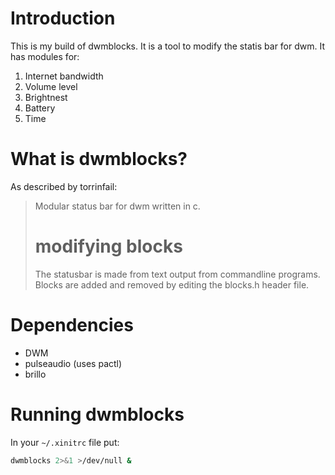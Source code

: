 # Introduction
This is my build of dwmblocks. It is a tool to modify the statis bar for dwm. It has modules for:
1. Internet bandwidth
2. Volume level
3. Brightnest
4. Battery
5. Time

# What is dwmblocks?
As described by torrinfail:

> Modular status bar for dwm written in c.
> # modifying blocks
> The statusbar is made from text output from commandline programs.
> Blocks are added and removed by editing the blocks.h header file.

# Dependencies
* DWM
* pulseaudio (uses pactl)
* brillo

# Running dwmblocks
In your `~/.xinitrc` file put: 

``` bash
dwmblocks 2>&1 >/dev/null &
```
